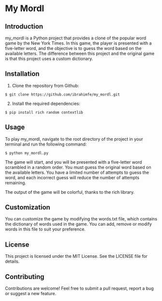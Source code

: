 # My Mordl

## Introduction

my_mordl is a Python project that provides a clone of the popular word game by the New York Times. In this game, the player is presented with a five-letter word, and the objective is to guess the word based on the available letters. The difference between this project and the original game is that this project uses a custom dictionary.

## Installation

1. Clone the repository from Github:

`$ git clone https://github.com/ibrahimfe/my_mordl.git`

2. Install the required dependencies:

`$ pip install rich random contextlib`

## Usage

To play my_mordl, navigate to the root directory of the project in your terminal and run the following command:

`$ python my_mordl.py`

The game will start, and you will be presented with a five-letter word scrambled in a random order. You must guess the original word based on the available letters. You have a limited number of attempts to guess the word, and each incorrect guess will reduce the number of attempts remaining.

The output of the game will be colorful, thanks to the rich library.

## Customization

You can customize the game by modifying the words.txt file, which contains the dictionary of words used in the game. You can add, remove or modify words in this file to suit your preference.

## License

This project is licensed under the MIT License. See the LICENSE file for details.

## Contributing

Contributions are welcome! Feel free to submit a pull request, report a bug or suggest a new feature.
